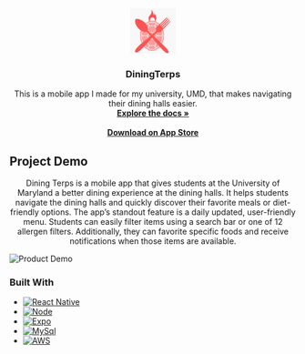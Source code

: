 <!-- PROJECT LOGO -->
<br />
<div align="center">
  <a href="https://github.com/PShah81/DiningTerps">
    <img src="Client/assets/app_logo_android.jpg" alt="Logo" width="80" height="80">
  </a>

<h3 align="center">DiningTerps</h3>

  <p align="center">
    This is a mobile app I made for my university, UMD, that makes navigating their dining halls easier. 
    <br />
    <a href="https://github.com/PShah81/DiningTerps"><strong>Explore the docs »</strong></a>
    <br />
    <br />
    <a href="https://apps.apple.com/us/app/dining-terps/id6596782953"><strong> Download on App Store </strong></a>
    <br />
  </p>
</div>




<!-- ABOUT THE PROJECT -->
## Project Demo
<p align="center">
  Dining Terps is a mobile app that gives students at the University of Maryland a better dining experience at the dining halls. It helps students navigate the dining halls and quickly discover their favorite meals or diet-friendly options. The app’s standout feature is a daily updated, user-friendly menu. Students can easily filter items using a search bar or one of 12 allergen filters. Additionally, they can favorite specific foods and receive notifications when those items are available.
</p>

![Product Demo][product-video]

### Built With

* [![React Native][React Native]][React-url]
* [![Node][Node.js]][Node-url]
* [![Expo][Expo]][Expo-url]
* [![MySql][MySql]][MySql-url]
* [![AWS][AWS]][AWS-url]



<!-- MARKDOWN LINKS & IMAGES -->
[linkedin-shield]: https://img.shields.io/badge/-LinkedIn-black.svg?style=for-the-badge&logo=linkedin&colorB=555
[linkedin-url]: https://linkedin.com/in/linkedin_username
[product-video]: https://github.com/PShah81/DiningTerps/assets/99997224/559c4fd8-1364-4bd5-8246-b4a5be39df7d
[React Native]: https://img.shields.io/badge/React_Native-v0.72.4-61DAFB?style=for-the-badge&logo=react&logoColor=black
[React-url]: https://reactnative.dev
[Node.js]: https://img.shields.io/badge/Node.js-v20.8.0-green?style=for-the-badge&logo=node.js&logoColor=white
[Node-url]: https://nodejs.org/en
[Expo]: https://img.shields.io/badge/Expo-v49.0.0-000020?style=for-the-badge&logo=expo&logoColor=white
[Expo-url]: https://docs.expo.dev/versions/latest/sdk/url/
[MySql]: https://img.shields.io/badge/MySQL-v8.0.34-4479A1?style=for-the-badge&logo=mysql&logoColor=white
[MySql-url]: https://www.mysql.com
[AWS]: https://img.shields.io/badge/AWS-Cloud-orange?style=for-the-badge&logo=amazonaws&logoColor=white
[AWS-url]: https://aws.amazon.com



